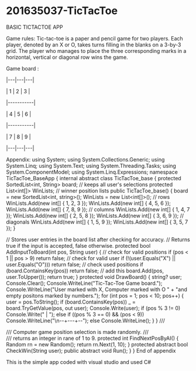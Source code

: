 # 201635037-TicTacToe

BASIC TICTACTOE APP

Game rules:
Tic-tac-toe is a paper and pencil game for two players. Each player, denoted by an X or O, takes
turns filling in the blanks on a 3-by-3 grid. The player who manages to place the three
corresponding marks in a horizontal, vertical or diagonal row wins the game.


Game board :

 |---|---|---|
 
 | 1 | 2 | 3 |
  
 |-----------|
 
 | 4 | 5 | 6 |
 
 |-----------|
 
 | 7 | 8 | 9 |
 
 |---|---|---|
 
 Appendix:
using System;
using System.Collections.Generic;
using System.Linq;
using System.Text;
using System.Threading.Tasks;
using System.ComponentModel;
using System.Linq.Expressions;
namespace TicTacToe_BaseApp
{
 internal abstract class TicTacToe_base
 {
 protected SortedList<int, String> board; // keeps all user's selections
 protected List<int[]> WinLists; // winner position lists
 public TicTacToe_base()
 {
 board = new SortedList<int, string>();
 WinLists = new List<int[]>();
 // rows
 WinLists.Add(new int[] { 1, 2, 3 });
 WinLists.Add(new int[] { 4, 5, 6 });
 WinLists.Add(new int[] { 7, 8, 9 });
 // columns
 WinLists.Add(new int[] { 1, 4, 7 });
 WinLists.Add(new int[] { 2, 5, 8 });
 WinLists.Add(new int[] { 3, 6, 9 });
 // diagonals
 WinLists.Add(new int[] { 1, 5, 9 });
 WinLists.Add(new int[] { 3, 5, 7 });
 }

 // Stores user entries in the board list after checking for accuracy.
 // Returns true if the input is accepted, false otherwise.
 protected bool AddInputToBoard(int pos, String user)
 {
 // check for valid positions
 if (pos < 1 || pos > 9)
 return false;
 // check for valid user
 if (!(user.Equals("X") || user.Equals("O")))
 return false;
 // check used positions
 if (board.ContainsKey(pos))
 return false;
 // add this
 board.Add(pos, user.ToUpper());
 return true;
 }
 protected void DrawBoard()
 {
 string? user;
 Console.Clear();
 Console.WriteLine("Tic-Tac-Toe Game board.");
 Console.WriteLine("User marked with X, Computer marked with O " +
 "and empty positons marked by numbers.");
 for (int pos = 1; pos < 10; pos++)
 {
 user = pos.ToString();
 if (board.ContainsKey(pos))
 _ = board.TryGetValue(pos, out user);
 Console.Write(user);
 if (pos % 3 != 0)
 Console.Write(" | ");
 else if ((pos % 3 == 0) && (pos < 9))
 Console.WriteLine("\n--+---+--");
 else
 Console.WriteLine();
 }
 }
 /// <summary>
 /// Computer game position selection is made randomly.
 /// </summary>
 /// <returns>returns an integer in rane of 1 to 9.</returns>
 protected int FindNextPosByAI()
 {
 Random rn = new Random();
 return rn.Next(1, 10);
 }
 protected abstract bool CheckWin(String user);
 public abstract void Run();
 }
}
End of appendix

This is the simple app coded with visual studio and used C# 


